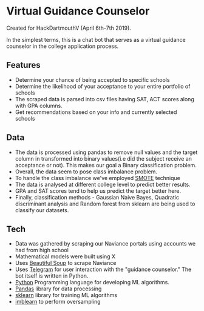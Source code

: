 # Virtual Guidance Counselor
Created for HackDartmouthV (April 6th-7th 2019).

In the simplest terms, this is a chat bot that serves as a virtual guidance counselor in the college application process.

## Features
* Determine your chance of being accepted to specific schools
* Determine the likelihood of your acceptance to your entire portfolio of schools
* The scraped data is parsed into csv files having SAT, ACT scores along with GPA columns.
* Get recommendations based on your info and currently selected schools

## Data
* The data is processed using pandas to remove null values and the target column in transformed into binary values(i.e did the subject receive an acceptance or not). This makes our goal a Binary classification problem.
* Overall, the data seem to pose class imbalance problem.
* To handle the class imbalance we've employed [SMOTE](https://jair.org/index.php/jair/article/view/10302) technique 
* The data is analysed at different college level to predict better results.
* GPA and SAT scores tend to help us predict the target better here.
* Finally, classification methods - Gaussian Naive Bayes, Quadratic discriminant analysis and Random forest from sklearn are being used to classify our datasets.

## Tech
* Data was gathered by scraping our Naviance portals using accounts we had from high school
* Mathematical models were built using X
* Uses [Beautiful Soup](https://www.crummy.com/software/BeautifulSoup/) to scrape Naviance
* Uses [Telegram](https://telegram.org/) for user interaction with the "guidance counselor." The bot itself is written in Python.
* [Python](https://www.python.org/) Programming language for developing ML algorithms.
* [Pandas](https://pandas.pydata.org/) library for data processing
* [sklearn](https://scikit-learn.org/stable/) library for training ML algorithms
* [imblearn](https://github.com/scikit-learn-contrib/imbalanced-learn) to perform oversampling
